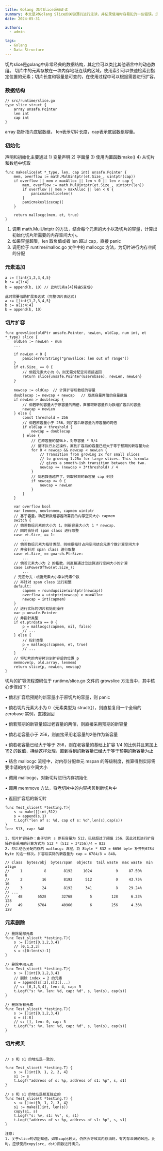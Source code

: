 ```yaml
---
title: Golang 切片Slice源码走读
summary: 本文是对Golang Slice的关键源码进行走读，并记录使用时容易犯的一些错误。示例可能来源于网络、各类书籍，仅供个人学习使用，如侵可删。
date: 2024-05-31

authors:
  - admin

tags:
  - Golang
  - Data Structure
---
```



切片slice是golang中非常经典的数据结构，其定位可以类比其他语言中的动态数组。	切片中的元素存放在一块内存地址连续的区域，使用索引可以快速检索到指定位置的元素；切片长度和容量是可变的，在使用过程中可以根据需要进行扩容。


### 数据结构
```golang
// src/runtime/slice.go
type slice struct {
    array unsafe.Pointer
    len int
    cap int
}
```
array 指针指向底层数组， len表示切片长度，cap表示底层数组容量。

### 初始化
声明和初始化主要通过 1) 变量声明 2) 字面量 3) 使用内置函数make() 4) 从切片和数组中切取
```golang
func makeslice(et *_type, len, cap int) unsafe.Pointer {
	mem, overflow := math.MulUintptr(et.Size_, uintptr(cap))
	if overflow || mem > maxAlloc || len < 0 || len > cap {
		mem, overflow := math.MulUintptr(et.Size_, uintptr(len))
		if overflow || mem > maxAlloc || len < 0 {
			panicmakeslicelen()
		}
		panicmakeslicecap()
	}

	return mallocgc(mem, et, true)
}
```
1. 调用 math.MulUintptr 的方法，结合每个元素的大小以及切片的容量，计算出初始化切片所需要的内存空间大小。
2. 如果容量超限，len 取负值或者 len 超过 cap，直接 panic
3. 调用位于 runtime/malloc.go 文件中的 mallocgc 方法，为切片进行内存空间的分配


### 元素追加
```
a := []int{1,2,3,4,5}
b := a[1:4]
b = append(b, 10) // 此时元素a[4]将由5变成0

此时需要借助扩展表达式 (完整切片表达式)
a := []int{1,2,3,4,5}
b := a[1:4:4]
b = append(b, 10)
```

### 切片扩容

```golang
func growslice(oldPtr unsafe.Pointer, newLen, oldCap, num int, et *_type) slice {
	oldLen := newLen - num
	...

	if newLen < 0 {
		panic(errorString("growslice: len out of range"))
	}
	if et.Size_ == 0 {
		// 倘若元素大小为 0，则无需分配空间直接返回
		return slice{unsafe.Pointer(&zerobase), newLen, newLen}
	}

	newcap := oldCap  // 计算扩容后数组的容量
	doublecap := newcap + newcap   // 取原容量两倍的容量数值
	if newLen > doublecap {
		// 倘若新的容量大于原容量的两倍，直接取新容量作为数组扩容后的容量
		newcap = newLen
	} else {
		const threshold = 256
		// 倘若原容量小于 256，则扩容后新容量为原容量的两倍
		if oldCap < threshold {
			newcap = doublecap
		} else {
			// 在原容量的基础上，对原容量 * 5/4 
            // 循环执行上述操作，直到扩容后的容量已经大于等于预期的新容量为止
			for 0 < newcap && newcap < newLen {
				// Transition from growing 2x for small slices
				// to growing 1.25x for large slices. This formula
				// gives a smooth-ish transition between the two.
				newcap += (newcap + 3*threshold) / 4
			}
			// 倘若数值越界了，则取预期的新容量 cap 封顶
			if newcap <= 0 {
				newcap = newLen
			}
		}
	}

	var overflow bool
	var lenmem, newlenmem, capmem uintptr
	// 基于容量，确定新数组容器所需要的内存空间大小 capmem
	switch {
	// 倘若数组元素的大小为 1，则新容量大小为 1 * newcap.
    // 同时会针对 span class 进行取整
	case et.Size_ == 1:
		...
	// 倘若数组元素为指针类型，则根据指针占用空间结合元素个数计算空间大小
    // 并会针对 span class 进行取整
	case et.Size_ == goarch.PtrSize:
		...
	// 倘若元素大小为 2 的指数，则直接通过位运算进行空间大小的计算  
	case isPowerOfTwo(et.Size_):
		...
	/ 兜底分支：根据元素大小乘以元素个数
    // 再针对 span class 进行取整  
	default:
		capmem = roundupsize(uintptr(newcap))
		overflow = uintptr(newcap) > maxAlloc
		newcap = int(capmem)
	}
	// 进行实际的切片初始化操作
    var p unsafe.Pointer
    // 非指针类型
    if et.ptrdata == 0 {
        p = mallocgc(capmem, nil, false)
        // ...
    } else {
        // 指针类型
        p = mallocgc(capmem, et, true)
        // ...
    }
    // 将切片的内容拷贝到扩容后的位置 p 
    memmove(p, old.array, lenmem)
	return slice{p, newLen, newcap}
}
```

切片的扩容流程源码位于 runtime/slice.go 文件的 growslice 方法当中，其中核心步骤如下：

• 倘若扩容后预期的新容量小于原切片的容量，则 panic

• 倘若切片元素大小为 0（元素类型为 struct{}），则直接复用一个全局的 zerobase 实例，直接返回

• 倘若预期的新容量超过老容量的两倍，则直接采用预期的新容量

• 倘若老容量小于 256，则直接采用老容量的2倍作为新容量

• 倘若老容量已经大于等于 256，则在老容量的基础上扩容 1/4 的比例并且累加上 192 的数值，持续这样处理，直到得到的新容量已经大于等于预期的新容量为止

• 结合 mallocgc 流程中，对内存分配单元 mspan 的等级制度，推算得到实际需要申请的内存空间大小

• 调用 mallocgc，对新切片进行内存初始化

• 调用 memmove 方法，将老切片中的内容拷贝到新切片中

• 返回扩容后的新切片

```golang
func Test_slice(t *testing.T){
    s := make([]int,512)  
    s = append(s,1)
    t.Logf("len of s: %d, cap of s: %d",len(s),cap(s))
}
len: 513, cap: 848

1. 切片扩容操作：由于切片 s 原有容量为 512，已经超过了阈值 256，因此对其进行扩容操作会采用的计算方式为 512 * (512 + 3*256)/4 = 832
2. 然后结合分配内存的 mallocgc 流程，将 8byte * 832 = 6656 byte 补齐到6784 byte 的这一档次。扩容后实际的新容量为 cap = 6784/8 = 848。

// class  bytes/obj  bytes/span  objects  tail waste  max waste  min align
//     1          8        8192     1024           0     87.50%          8
//     2         16        8192      512           0     43.75%         16
//     3         24        8192      341           8     29.24%          
// ...
//    48       6528       32768        5         128      6.23%        128
//    49       6784       40960        6         256      4.36%        128 
```



### 元素删除

```golang
// 删除尾部元素
func Test_slice(t *testing.T){
    s := []int{0,1,2,3,4}
    // [0,1,2,3]
    s = s[0:len(s)-1]
}

// 删除中间元素
func Test_slice(t *testing.T){
    s := []int{0,1,2,3,4}
    // 删除 index = 2 的元素
    s = append(s[:2],s[3:]...)
    // s: [0,1,3,4], len: 4, cap: 5
    t.Logf("s: %v, len: %d, cap: %d", s, len(s), cap(s))
}

// 删除所有元素
func Test_slice(t *testing.T){
    s := []int{0,1,2,3,4}
    s = s[:0]
    // s: [], len: 0, cap: 5
    t.Logf("s: %v, len: %d, cap: %d", s, len(s), cap(s))
}
```


### 切片拷贝

```golang

// s 和 s1 的地址是一致的.

func Test_slice(t *testing.T) {
    s := []int{0, 1, 2, 3, 4}
    s1 := s
    t.Logf("address of s: %p, address of s1: %p", s, s1)
}

// s 和 s1 的地址是相互独立的
func Test_slice(t *testing.T) {
    s := []int{0, 1, 2, 3, 4}
    s1 := make([]int, len(s))
    copy(s1, s)
    t.Logf("s: %v, s1: %v", s, s1)
    t.Logf("address of s: %p, address of s1: %p", s, s1)
}

注意: 
1. 关于slice的切割赋值，如果cap比较大，仍然会导致高内存消耗，有内存泄漏的风险。此时，应该使用copy(src, dst)函数进行拷贝。
``` 
